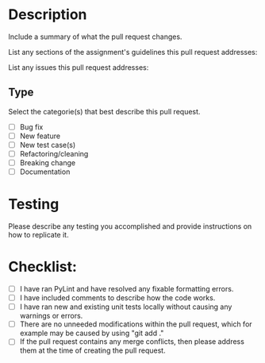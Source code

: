 # Description

Include a summary of what the pull request changes.


List any sections of the assignment's guidelines this pull request addresses: 


List any issues this pull request addresses:


## Type
Select the categorie(s) that best describe this pull request. 
 
- [ ] Bug fix 
- [ ] New feature 
- [ ] New test case(s)
- [ ] Refactoring/cleaning
- [ ] Breaking change 
- [ ] Documentation 

# Testing
Please describe any testing you accomplished and provide instructions on how to replicate it.   


# Checklist:

- [ ] I have ran PyLint and have resolved any fixable formatting errors. 
- [ ] I have included comments to describe how the code works. 
- [ ] I have ran new and existing unit tests locally without causing any warnings or errors. 
- [ ] There are no unneeded modifications within the pull request, which for example may be caused by using "git add ." 
- [ ] If the pull request contains any merge conflicts, then please address them at the time of creating the pull request. 
